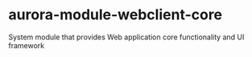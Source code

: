 # aurora-module-webclient-core
System module that provides Web application core functionality and UI framework
